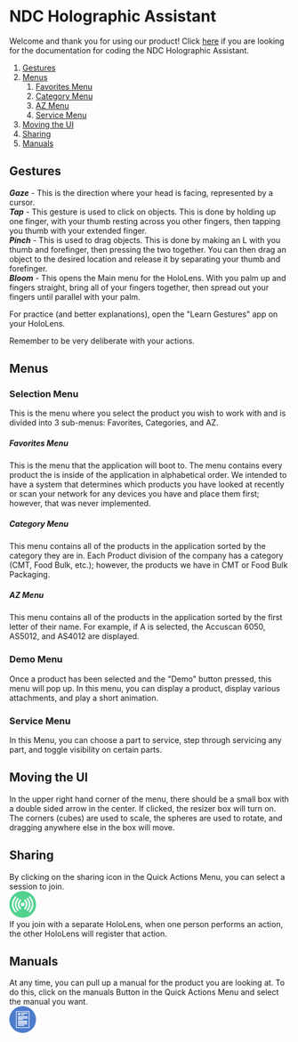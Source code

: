# NDC Holographic Assistant
Welcome and thank you for using our product!
Click [here](Documentation.md) if you are looking for the documentation for coding the NDC Holographic Assistant.

1. [Gestures](#gestures)
2. [Menus](#menus)
    1. [Favorites Menu](#favorites-menu)
    2. [Category Menu](#category-menu)
    3. [AZ Menu](#az-menu)
    4. [Service Menu](#service-menu)
3. [Moving the UI](#moving-the-ui)
4. [Sharing](#sharing)
5. [Manuals](#manuals)

## Gestures
**_Gaze_** - This is the direction where your head is facing, represented by a cursor.\
**_Tap_** - This gesture is used to click on objects. This is done by holding up one finger, with your thumb resting across you other fingers, then tapping you thumb with your extended finger.\
**_Pinch_** - This is used to drag objects. This is done by making an L with you thumb and forefinger, then pressing the two together. You can then drag an object to the desired location and release it by separating your thumb and forefinger.\
**_Bloom_** - This opens the Main menu for the HoloLens. With you palm up and fingers straight, bring all of your fingers together, then spread out your fingers until parallel with your palm.

For practice (and better explanations), open the "Learn Gestures" app on your HoloLens.

Remember to be very deliberate with your actions.

## Menus
### Selection Menu
This is the menu where you select the product you wish to work with and is divided into 3 sub-menus: Favorites, Categories, and AZ.
##### Favorites Menu
This is the menu that the application will boot to. The menu contains every product the is inside of the application in alphabetical order. We intended to have a system that determines which products you have looked at recently or scan your network for any devices you have and place them first; however, that was never implemented.
##### Category Menu
This menu contains all of the products in the application sorted by the category they are in. Each Product division of the company has a category (CMT, Food Bulk, etc.); however, the products we have in CMT or Food Bulk Packaging.
##### AZ Menu
This menu contains all of the products in the application sorted by the first letter of their name. For example, if A is selected, the Accuscan 6050, AS5012, and AS4012 are displayed.
### Demo Menu
Once a product has been selected and the "Demo" button pressed, this menu will pop up.
In this menu, you can display a product, display various attachments, and play a short animation.
### Service Menu
In this Menu, you can choose a part to service, step through servicing any part, and toggle visibility on certain parts.

## Moving the UI
In the upper right hand corner of the menu, there should be a small box with a double sided arrow in the center.
If clicked, the resizer box will turn on. The corners (cubes) are used to scale, the spheres are used to rotate, and dragging anywhere else in the box will move.

## Sharing
By clicking on the sharing icon in the Quick Actions Menu, you can select a session to join.\
![alt text](https://github.com/JoshuaPyron/NDCHoloLensDocumentation/blob/master/Images/Sharing_Button.png "Sharing Button")\
If you join with a separate HoloLens, when one person performs an action, the other HoloLens will register that action.

## Manuals
At any time, you can pull up a manual for the product you are looking at. To do this, click on the manuals Button in the Quick Actions Menu and select the manual you want.\
![alt text](https://github.com/JoshuaPyron/NDCHoloLensDocumentation/blob/master/Images/Manual_Button.png "Manual Button")
